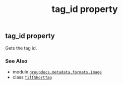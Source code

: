 ﻿---
title: tag_id property
second_title: GroupDocs.Metadata for Python via .NET API References
description: 
type: docs
url: /python-net/groupdocs.metadata.formats.image/tiffshorttag/tag_id/
is_root: false
weight: 60
---

## tag_id property


Gets the tag id.

### See Also
* module [`groupdocs.metadata.formats.image`](../../)
* class [`TiffShortTag`](/metadata/python-net/groupdocs.metadata.formats.image/tiffshorttag)
